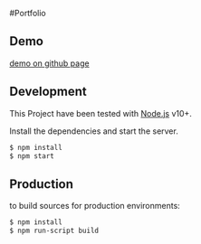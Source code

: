 #Portfolio

## Demo

 [demo on github page](https://fabiencont.github.io/portefolio/)

## Development

This Project have been tested with [Node.js](https://nodejs.org/) v10+.

Install the dependencies and start the server.

```sh
$ npm install
$ npm start
```

## Production

to build sources for production environments:

```sh
$ npm install
$ npm run-script build
```
